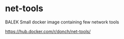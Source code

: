 # net-tools
BALEK
Small docker image containing few network tools

https://hub.docker.com/r/donch/net-tools/


